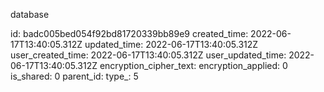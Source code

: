 database

id: badc005bed054f92bd81720339bb89e9
created_time: 2022-06-17T13:40:05.312Z
updated_time: 2022-06-17T13:40:05.312Z
user_created_time: 2022-06-17T13:40:05.312Z
user_updated_time: 2022-06-17T13:40:05.312Z
encryption_cipher_text: 
encryption_applied: 0
is_shared: 0
parent_id: 
type_: 5